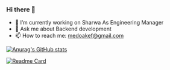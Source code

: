### Hi there 👋

- 🔭 I’m currently working on Sharwa As Engineering Manager
- 💬 Ask me about Backend development
- 📫 How to reach me: medoakef@gmail.com

[![Anurag's GitHub stats](https://github-readme-stats.vercel.app/api?username=mohamed-akef&count_private=true&show_icons=true)](https://github.com/anuraghazra/github-readme-stats)

[![Readme Card](https://github-readme-stats.vercel.app/api/pin/?username=mohamed-akef&repo=The-Magic-DTO)](https://github.com/anuraghazra/github-readme-stats)
